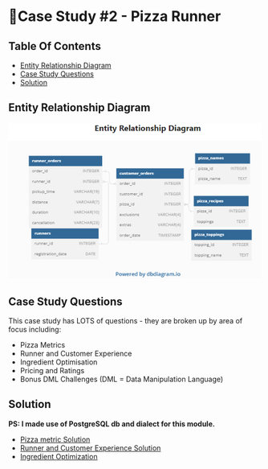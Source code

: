# 🍕Case Study #2 - Pizza Runner

## Table Of Contents

- [Entity Relationship Diagram](#entity-relationship-diagram)
- [Case Study Questions](#case-study-questions)
- [Solution](#solution)

## Entity Relationship Diagram

![ERD](../img/ERD_week2.PNG)

## Case Study Questions

This case study has LOTS of questions - they are broken up by area of focus including:

- Pizza Metrics
- Runner and Customer Experience
- Ingredient Optimisation
- Pricing and Ratings
- Bonus DML Challenges (DML = Data Manipulation Language)

## Solution

**PS: I made use of PostgreSQL db and dialect for this module.**

- [Pizza metric Solution](./pizza_metrics.ipynb)
- [Runner and Customer Experience Solution](./runner_customer.ipynb)
- [Ingredient Optimization](./ingredient_optimize.ipynb)
